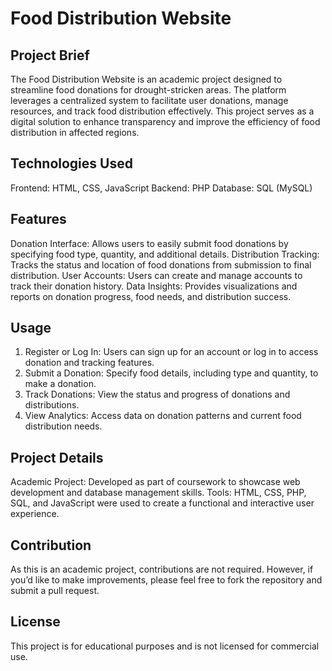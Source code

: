 # Food Distribution Website

## Project Brief
The Food Distribution Website is an academic project designed to streamline food donations for drought-stricken areas. The platform leverages a centralized system to facilitate user donations, manage resources, and track food distribution effectively. This project serves as a digital solution to enhance transparency and improve the efficiency of food distribution in affected regions.

## Technologies Used
Frontend: HTML, CSS, JavaScript
Backend: PHP
Database: SQL (MySQL)

## Features
Donation Interface: Allows users to easily submit food donations by specifying food type, quantity, and additional details.
Distribution Tracking: Tracks the status and location of food donations from submission to final distribution.
User Accounts: Users can create and manage accounts to track their donation history.
Data Insights: Provides visualizations and reports on donation progress, food needs, and distribution success.

## Usage
1. Register or Log In: Users can sign up for an account or log in to access donation and tracking features.
2. Submit a Donation: Specify food details, including type and quantity, to make a donation.
3. Track Donations: View the status and progress of donations and distributions.
4. View Analytics: Access data on donation patterns and current food distribution needs.

## Project Details
Academic Project: Developed as part of coursework to showcase web development and database management skills.
Tools: HTML, CSS, PHP, SQL, and JavaScript were used to create a functional and interactive user experience.

## Contribution
As this is an academic project, contributions are not required. However, if you’d like to make improvements, please feel free to fork the repository and submit a pull request.

## License
This project is for educational purposes and is not licensed for commercial use.


